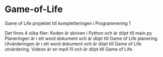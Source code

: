 # Game-of-Life
Game of Life projektet till kompletteringen i Programmering 1

Det finns 4 olika filer:
Koden är skriven i Python och är döpt till main.py
Planeringen är i ett word dokument och är döpt till Game of Life planering.
Utvärderingen är i ett word dokument och är döpt till Game of Life utvärdering.
Videon är en mp4 fil och är döpt till Game of Life.
